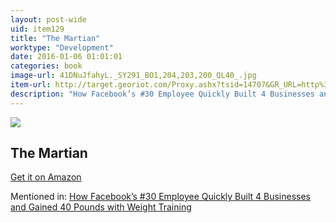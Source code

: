 ```yaml
---
layout: post-wide
uid: item129
title: "The Martian"
worktype: "Development"
date: 2016-01-06 01:01:01
categories: book
image-url: 41DNuJfahyL._SY291_BO1,204,203,200_QL40_.jpg
item-url: http://target.georiot.com/Proxy.ashx?tsid=14707&GR_URL=http%3A%2F%2Fwww.amazon.com%2FMartian-Andy-Weir%2Fdp%2F0553418025%2F
description: "How Facebook’s #30 Employee Quickly Built 4 Businesses and Gained 40 Pounds with Weight Training"
---
```

<a href="http://target.georiot.com/Proxy.ashx?tsid=14707&GR_URL=http%3A%2F%2Fwww.amazon.com%2FMartian-Andy-Weir%2Fdp%2F0553418025%2F" target="blank"><img src="../../../../img/thumbs/41DNuJfahyL._SY291_BO1,204,203,200_QL40_.jpg" class="prod-img"></a>
<h2>The Martian</h2>
<p><a href="http://target.georiot.com/Proxy.ashx?tsid=14707&GR_URL=http%3A%2F%2Fwww.amazon.com%2FMartian-Andy-Weir%2Fdp%2F0553418025%2F" target="blank">Get it on Amazon</a><p>
<p>Mentioned in: <a href="http://fourhourworkweek.com/2015/05/07/noah-kagan/" target="blank">How Facebook’s #30 Employee Quickly Built 4 Businesses and Gained 40 Pounds with Weight Training</a></p>
